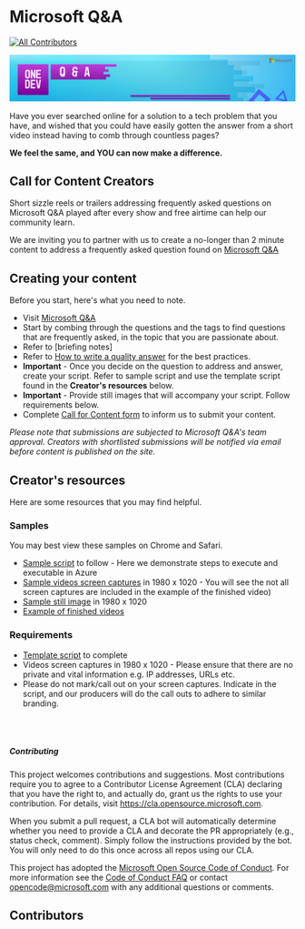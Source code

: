 # Microsoft Q&A

<!-- ALL-CONTRIBUTORS-BADGE:START - Do not remove or modify this section -->
[![All Contributors](https://img.shields.io/badge/all_contributors-0-orange.svg?style=flat-square)](#contributors)
<!-- ALL-CONTRIBUTORS-BADGE:END -->

![Microsoft Q&A banner](./media/web-banner-header.png)

Have you ever searched online for a solution to a tech problem that you have, and wished that you could have easily gotten the answer from a short video instead having to comb through countless pages?

<b> We feel the same, and YOU can now make a difference.</b>

## Call for Content Creators 

Short sizzle reels or trailers addressing frequently asked questions on Microsoft Q&A played after every show and free airtime can help our community learn.

We are inviting you to partner with us to create a no-longer than 2 minute content to address a frequently asked question found on [Microsoft Q&A](https://aka.ms/MicrosoftQuestionsandAnswers)

## Creating your content

Before you start, here's what you need to note. 
* Visit [Microsoft Q&A](https://aka.ms/MicrosoftQuestionsandAnswers)
* Start by combing through the questions and the tags to find questions that are frequently asked, in the topic that you are passionate about.
* Refer to [briefing notes]
* Refer to [How to write a quality answer](https://learn.microsoft.com/en-us/answers/support/quality-answer?utm_source=github) for the best practices.
* <b>Important</b> - Once you decide on the question to address and answer, create your script. Refer to sample script and use the template script found in the <b>Creator's resources</b> below.
* <b>Important</b> - Provide still images that will accompany your script. Follow requirements below.
* Complete [Call for Content form](https://forms.office.com/r/RMXR9TbVbe) to inform us to submit your content.
  
<i> Please note that submissions are subjected to Microsoft Q&A's team approval. Creators with shortlisted submissions will be notified via email before content is published on the site.</i>

## Creator's resources

Here are some resources that you may find helpful.

### Samples

You may best view these samples on Chrome and Safari. 
* [Sample script](./asset/sample/questions-and-answers-sample.docx) to follow - Here we demonstrate steps to execute and executable in Azure
* [Sample videos screen captures](./asset/sample/Screen_only_1080_no-zoom.mp4) in 1980 x 1020 - You will see the not all screen captures are included in the example of the finished video) 
* [Sample still image](./sample/sample-azportal-kudupath.png) in 1980 x 1020
* [Example of finished videos](./asset/sample/QnA%20-%20Execute%20an%20Exe%20in%20Azure_final.mp4) 


### Requirements  

* [Template script](./asset/template/questions-and-answers-template.docx) to complete
* Videos screen captures in 1980 x 1020 - Please ensure that there are no private and vital information e.g. IP addresses, URLs etc.
* Please do not mark/call out on your screen captures. Indicate in the script, and our producers will do the call outs to adhere to similar branding. 

<br></br>

##### Contributing

This project welcomes contributions and suggestions.  Most contributions require you to agree to a Contributor License Agreement (CLA) declaring that you have the right to, and actually do, grant us the rights to use your contribution. For details, visit https://cla.opensource.microsoft.com.

When you submit a pull request, a CLA bot will automatically determine whether you need to provide a CLA and decorate the PR appropriately (e.g., status check, comment). Simply follow the instructions provided by the bot. You will only need to do this once across all repos using our CLA.

This project has adopted the [Microsoft Open Source Code of Conduct](https://opensource.microsoft.com/codeofconduct/).
For more information see the [Code of Conduct FAQ](https://opensource.microsoft.com/codeofconduct/faq/) or contact [opencode@microsoft.com](mailto:opencode@microsoft.com) with any additional questions or comments.


## Contributors

<!-- ALL-CONTRIBUTORS-LIST:START - Do not remove or modify this section -->
<!-- prettier-ignore-start -->
<!-- markdownlint-disable -->

<!-- markdownlint-restore -->
<!-- prettier-ignore-end -->

<!-- ALL-CONTRIBUTORS-LIST:END -->
